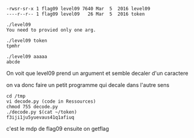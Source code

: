 ```shell
-rwsr-sr-x 1 flag09 level09 7640 Mar  5  2016 level09
----r--r-- 1 flag09 level09   26 Mar  5  2016 token

./level09 
You need to provied only one arg.

./level09 token
tpmhr

./level09 aaaaa
abcde

```
On voit que level09 prend un argument et semble decaler d'un caractere

on va donc faire un petit programme qui decale dans l'autre sens
```shell
cd /tmp
vi decode.py (code in Ressources)
chmod 755 decode.py
./decode.py $(cat ~/token)
f3iji1ju5yuevaus41q1afiuq
```
c'est le mdp de flag09
ensuite on getflag